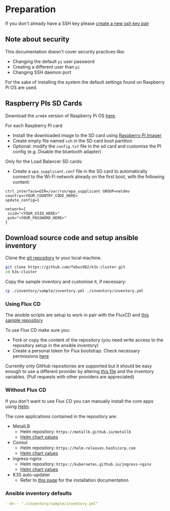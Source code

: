 # Preparation

If you don't already have a SSH key please [create a new ssh key pair](https://docs.github.com/en/authentication/connecting-to-github-with-ssh/generating-a-new-ssh-key-and-adding-it-to-the-ssh-agent?utm_source=Blog#generating-a-new-ssh-key)

## Note about security

This documentation doesn't cover security practices like:

- Changing the default `pi` user password
- Creating a different user than `pi`
- Changing SSH daemon port

For the sake of installing the system the default settings found on Raspberry Pi OS are used. 

## Raspberry PIs SD Cards

Download the `arm64` version of Raspberry Pi OS [here](https://downloads.raspberrypi.org/raspios_lite_arm64/images/).

For each Raspberry PI card

- Install the downloaded image to the SD card using [Raspberry Pi Imager](https://www.raspberrypi.org/software/)
- Create empty file named `ssh` in the SD card boot partition
- Optional: modify the `config.txt` file in the sd card and customise the PI config (e.g. Disable the bluetooth adapter)

Only for the Load Balancer SD cards:

- Create a `wpa_supplicant.conf` file in the SD card to automatically connect to the Wi-Fi network already on the first
boot, with the following content:

```
ctrl_interface=DIR=/var/run/wpa_supplicant GROUP=netdev
country=<YOUR_COUNTRY_CODE_HERE>
update_config=1

network={
 ssid="<YOUR_SSID_HERE>"
 psk="<YOUR_PASSWORD_HERE>"
}
```

## Download source code and setup ansible inventory

Clone the [git repository](https://github.com/febus982/k3s-cluster) to your local machine.

```bash
git clone https://github.com/febus982/k3s-cluster.git
cd k3s-cluster
```

Copy the sample inventory and customise it, if necessary:

```bash
cp ./inventory/sample/inventory.yml ./inventory/inventory.yml
```

### Using Flux CD

The ansible scripts are setup to work in pair with the FluxCD and [this sample repository](https://github.com/febus982/k3s-cluster-flux-sample)

To use Flux CD make sure you:

* Fork or copy the content of the repository (you need write access to the repository setup in the ansible inventory)
* Create a personal token for Flux bootstrap. Check necessary permissions [here](https://fluxcd.io/docs/installation/#github-and-github-enterprise)

Currently only GitHub repositories are supported but it should be easy enough to use a different provider by altering
[this file](https://github.com/febus982/k3s-cluster/blob/master/roles/fluxcd/tasks/main.yml) and the inventory variables.
(Pull requests with other providers are appreciated)

### Without Flux CD

If you don't want to use Flux CD you can manually install the core apps using [Helm](https://helm.sh).

The core applications contained in the repository are:

* MetalLB
    * Helm repository: `https://metallb.github.io/metallb`
    * [Helm chart values](https://github.com/febus982/k3s-cluster-flux-sample/blob/2db6d87ce4ba23ef8fce5ce8022dfc508f7d72be/infrastructure/metallb/release.yaml#L20)
* Consul
    * Helm repository: `https://helm.releases.hashicorp.com`
    * [Helm chart values](https://github.com/febus982/k3s-cluster-flux-sample/blob/2db6d87ce4ba23ef8fce5ce8022dfc508f7d72be/infrastructure/consul/release.yaml#L21)
* ingress-nginx
    * Helm repository: `https://kubernetes.github.io/ingress-nginx`
    * [Helm chart values](https://github.com/febus982/k3s-cluster-flux-sample/blob/2db6d87ce4ba23ef8fce5ce8022dfc508f7d72be/system-applications/ingress-nginx/release.yaml#L20)
* K3S auto-updater
    * Refer to [this page](https://rancher.com/docs/k3s/latest/en/upgrades/automated/) for the installation documentation

### Ansible inventory defaults

```yaml
--8<-- "./inventory/sample/inventory.yml"
```
